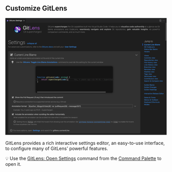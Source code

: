 ## Customize GitLens

<p align="center">
  <img src="../../images/docs/settings.png" alt="GitLens Interactive Settings" />
</p>

GitLens provides a rich interactive settings editor, an easy-to-use interface, to configure many of GitLens' powerful features.

💡 Use the [GitLens: Open Settings](command:gitlens.showSettingsPage) command from the [Command Palette](command:workbench.action.quickOpen?%22>GitLens%3A%20Open%20Settings%22) to open it.
